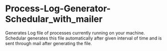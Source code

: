 # Process-Log-Generator-Schedular_with_mailer
Generates Log file of processes currently running on your machine. Schedular generates this file automatically after given interval of time and is sent through mail after generating the file.
